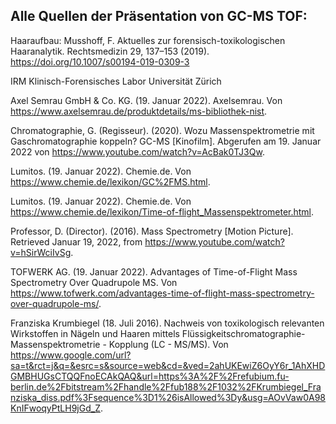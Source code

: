 ## Alle Quellen der Präsentation von GC-MS TOF:

Haaraufbau: Musshoff, F. Aktuelles zur forensisch-toxikologischen Haaranalytik. Rechtsmedizin 29, 137–153 (2019). https://doi.org/10.1007/s00194-019-0309-3 

IRM Klinisch-Forensisches Labor Universität Zürich

Axel Semrau GmbH & Co. KG. (19. Januar 2022). Axelsemrau. Von https://www.axelsemrau.de/produktdetails/ms-bibliothek-nist.

Chromatographie, G. (Regisseur). (2020). Wozu Massenspektrometrie mit Gaschromatographie koppeln? GC-MS [Kinofilm]. Abgerufen am 19. Januar 2022 von https://www.youtube.com/watch?v=AcBak0TJ3Qw.

Lumitos. (19. Januar 2022). Chemie.de. Von https://www.chemie.de/lexikon/GC%2FMS.html.

Lumitos. (19. Januar 2022). Chemie.de. Von https://www.chemie.de/lexikon/Time-of-flight_Massenspektrometer.html.

Professor, D. (Director). (2016). Mass Spectrometry [Motion Picture]. Retrieved Januar 19, 2022, from https://www.youtube.com/watch?v=hSirWciIvSg.

TOFWERK AG. (19. Januar 2022). Advantages of Time-of-Flight Mass Spectrometry Over Quadrupole MS. Von https://www.tofwerk.com/advantages-time-of-flight-mass-spectrometry-over-quadrupole-ms/.

Franziska Krumbiegel (18. Juli 2016). Nachweis von toxikologisch relevanten Wirkstoffen in Nägeln und Haaren mittels Flüssigkeitschromatographie-Massenspektrometrie - Kopplung (LC - MS/MS). Von https://www.google.com/url?sa=t&rct=j&q=&esrc=s&source=web&cd=&ved=2ahUKEwiZ6OyY6r_1AhXHDGMBHUGsCTQQFnoECAkQAQ&url=https%3A%2F%2Frefubium.fu-berlin.de%2Fbitstream%2Fhandle%2Ffub188%2F1032%2FKrumbiegel_Franziska_diss.pdf%3Fsequence%3D1%26isAllowed%3Dy&usg=AOvVaw0A98KnIFwoqyPtLH9jGd_Z. 
